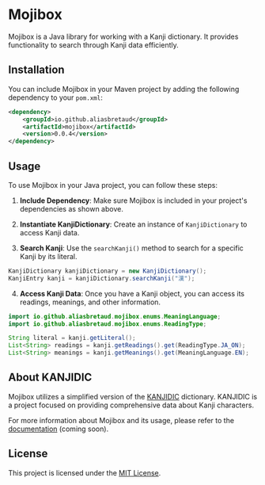 # Mojibox

Mojibox is a Java library for working with a Kanji dictionary. It provides functionality to search through Kanji data efficiently.

## Installation

You can include Mojibox in your Maven project by adding the following dependency to your `pom.xml`:

```xml
<dependency>
    <groupId>io.github.aliasbretaud</groupId>
    <artifactId>mojibox</artifactId>
    <version>0.0.4</version>
</dependency>
```

## Usage

To use Mojibox in your Java project, you can follow these steps:

1. **Include Dependency**: Make sure Mojibox is included in your project's dependencies as shown above.

2. **Instantiate KanjiDictionary**: Create an instance of `KanjiDictionary` to access Kanji data.

3. **Search Kanji**: Use the `searchKanji()` method to search for a specific Kanji by its literal.

```java
KanjiDictionary kanjiDictionary = new KanjiDictionary();
KanjiEntry kanji = kanjiDictionary.searchKanji("漢");
```

4. **Access Kanji Data**: Once you have a Kanji object, you can access its readings, meanings, and other information.

```java
import io.github.aliasbretaud.mojibox.enums.MeaningLanguage;
import io.github.aliasbretaud.mojibox.enums.ReadingType;

String literal = kanji.getLiteral();
List<String> readings = kanji.getReadings().get(ReadingType.JA_ON);
List<String> meanings = kanji.getMeanings().get(MeaningLanguage.EN);
```

## About KANJIDIC

Mojibox utilizes a simplified version of the [KANJIDIC](http://www.edrdg.org/wiki/index.php/KANJIDIC_Project) dictionary. KANJIDIC is a project focused on providing comprehensive data about Kanji characters.

For more information about Mojibox and its usage, please refer to the [documentation](#) (coming soon).

## License

This project is licensed under the [MIT License](LICENSE).
